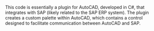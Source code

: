 This code is essentially a plugin for AutoCAD, developed in C#, that integrates with SAP (likely related to the SAP ERP system). 
The plugin creates a custom palette within AutoCAD, which contains a control designed to facilitate communication between AutoCAD and SAP.
